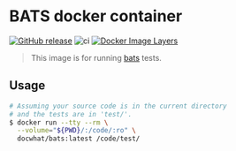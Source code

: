 BATS docker container
=====================

[![GitHub
release](https://img.shields.io/github/release/docwhat/bats-docker.svg)](https://github.com/docwhat/bats-docker/releases)
![ci](https://github.com/docwhat/bats-docker/workflows/ci/badge.svg)
[![Docker Image
Layers](https://images.microbadger.com/badges/image/docwhat/bats-docker.svg)](https://microbadger.com/images/docwhat/bats-docker)


> This image is for running [bats](https://github.com/sstephenson/bats)
tests.

Usage
-----

``` bash
# Assuming your source code is in the current directory
# and the tests are in 'test/'.
$ docker run --tty --rm \
  --volume="${PWD}/:/code/:ro" \
  docwhat/bats:latest /code/test/
```
